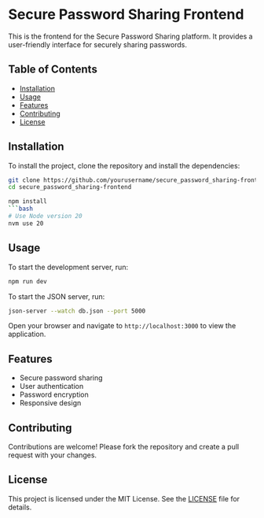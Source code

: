 # Secure Password Sharing Frontend

This is the frontend for the Secure Password Sharing platform. It provides a user-friendly interface for securely sharing passwords.

## Table of Contents

- [Installation](#installation)
- [Usage](#usage)
- [Features](#features)
- [Contributing](#contributing)
- [License](#license)

## Installation

To install the project, clone the repository and install the dependencies:

```bash
git clone https://github.com/yourusername/secure_password_sharing-frontend.git
cd secure_password_sharing-frontend

npm install
```bash
# Use Node version 20
nvm use 20
```


## Usage

To start the development server, run:

```bash
npm run dev 
```
To start the JSON server, run:

```bash
json-server --watch db.json --port 5000
```

Open your browser and navigate to `http://localhost:3000` to view the application.

## Features

- Secure password sharing
- User authentication
- Password encryption
- Responsive design

## Contributing

Contributions are welcome! Please fork the repository and create a pull request with your changes.

## License

This project is licensed under the MIT License. See the [LICENSE](LICENSE) file for details.